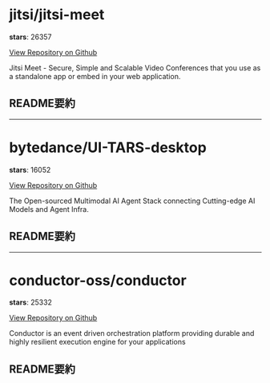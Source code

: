 
# jitsi/jitsi-meet

**stars**: 26357

[View Repository on Github](https://github.com/jitsi/jitsi-meet)

Jitsi Meet - Secure, Simple and Scalable Video Conferences that you use as a standalone app or embed in your web application.

## README要約


---

# bytedance/UI-TARS-desktop

**stars**: 16052

[View Repository on Github](https://github.com/bytedance/UI-TARS-desktop)

The Open-sourced Multimodal AI Agent Stack connecting Cutting-edge AI Models and Agent Infra.

## README要約


---

# conductor-oss/conductor

**stars**: 25332

[View Repository on Github](https://github.com/conductor-oss/conductor)

Conductor is an event driven orchestration platform providing durable and highly resilient execution engine for your applications

## README要約

